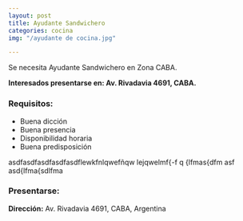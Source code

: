 ```yaml
---
layout: post
title: Ayudante Sandwichero
categories: cocina
img: "/ayudante de cocina.jpg"

---
```


Se necesita Ayudante Sandwichero en Zona CABA.

**Interesados presentarse en: Av. Rivadavia 4691, CABA.**

### Requisitos:

* Buena dicción
* Buena presencia
* Disponibilidad horaria
* Buena predisposición

asdfasdfasdfasdfasdflewkfnlqwefñqw lejqwelmf{-f 
q {lfmas{dfm asf 
asd{lfma{sdlfma


### Presentarse:

**Dirección:** Av. Rivadavia 4691, CABA, Argentina
